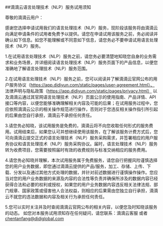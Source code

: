 ##滴滴云语言处理技术（NLP）服务试用须知

尊敬的滴滴云用户：

感谢您选择申请试用我们的语言处理技术（NLP）服务，现阶段该服务将由滴滴云向满足申请条件的试用者免费予以提供。请您在申请试用该服务之前，务必阅读并确认如下信息。如您不能理解或不同意如下信息，请您务必不要申请试用语言处理技术（NLP）服务。

1.在试用语言处理技术（NLP）服务之前，请您务必要清楚地知晓您自身的业务需求和业务场景，并详细阅读语言处理技术（NLP）服务页面下的产品信息，以便您准确地了解语言处理技术（NLP）服务范围。

2.在试用语言处理技术（NLP）服务之前，您可以阅读并了解滴滴云官网公布的用户服务协议（https://app.didiyun.com/static/pages/user-agreement.html）、 法律声明与隐私政策（https://app.didiyun.com/static/pages/privacy.html） 以及滴滴云通过其官网语言处理技术（NLP）页面公示的使用指南、产品详情、API接口等内容，以便您能够准确理解相关内容及可能的后果；在试用服务过程中，您应依照滴滴云公示的相关操作规范进行操作，否则对于您违反相关操作指引所引起的后果由您自行承担，滴滴云不承担任何责任。

3.请您务必知晓，该试用服务是免费的，滴滴云将不向您收取任何形式的服务费用。试用结束后，如果您认可并想继续使用该服务，在了解该服务计费方式后，您可向滴滴云提交正式的语言处理技术（NLP）服务采购需求，并签署相应的用户服务协议和语言处理技术（NLP）服务采购协议。届时，语言处理技术（NLP）服务转为收费项目，您需要按照届时有效的收费规则与标准交纳相应的服务费用。

4.请您务必知晓并理解，本次试用服务属于免费服务，请您自行把握风险谨慎选择您的用户业务数据，即您通过滴滴云提供的产品/服务，加工、存储、上传、下载、分发以及通过其他方式处理的数据，并针对前述数据进行谨慎操作操作。您应当对您的用户业务数据的来源及内容的合法性等负责并确保所涉及的数据内容已经获得合法和必要的权利或授权，如果您的用户业务数据内容违反相关法律法规、部门规章、国家政策或侵害他人合法权益，则相应的后果需由您独立自行承担，滴滴云不就您的违法数据和内容及相关行为承担任何责任。

5.您可以实时关注并及时查阅滴滴云官网公布的相关内容，以便您及时知晓该服务的动态。
如您对本服务试用须知存在任何疑问，请您联系：滴滴云客服 或者 chentanfang@didiglobal.com
